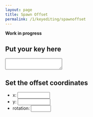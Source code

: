 ```yaml
---
layout: page
title: Spawn Offset
permalink: /1/keyediting/spawnoffset
---
```


**Work in progress**

## Put your key here
<textarea class="center" id="main-textarea">
</textarea>

## Set the offset coordinates
* x: <input type="number" min="-1000000" max="1000000" id="x">
* y: <input type="number" min="-1000000" max="1000000" id="y">
* rotation: <input type="number" min="0" max="355" id="r"> <i id="rotation-indicator" class="fa-solid fa-arrow-up"></i>